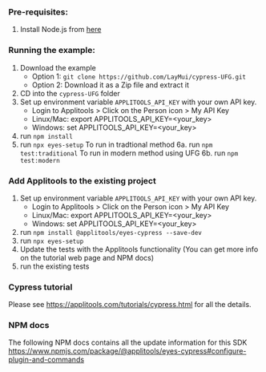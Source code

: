 ### Pre-requisites:
1. Install Node.js from [here](https://nodejs.org/en/)

### Running the example:
1. Download the example
    * Option 1: `git clone https://github.com/LayMui/cypress-UFG.git`
    * Option 2: Download it as a Zip file and extract it
2. CD into the `cypress-UFG` folder
3. Set up environment variable `APPLITOOLS_API_KEY` with your own API key.
    * Login to Applitools > Click on the Person icon > My API Key
    * Linux/Mac: export APPLITOOLS_API_KEY=<your_key>
    * Windows: set APPLITOOLS_API_KEY=<your_key>
4. run `npm install`
5. run `npx eyes-setup`
To run in tradtional method
6a. run `npm test:traditional`
To run in modern method using UFG
6b. run `npm test:modern`


### Add Applitools to the existing project
1. Set up environment variable `APPLITOOLS_API_KEY` with your own API key.
    * Login to Applitools > Click on the Person icon > My API Key
    * Linux/Mac: export APPLITOOLS_API_KEY=<your_key>
    * Windows: set APPLITOOLS_API_KEY=<your_key>
2. run `npm install @applitools/eyes-cypress --save-dev`
3. run `npx eyes-setup`
4. Update the tests with the Applitools functionality (You can get more info on the tutorial web page and NPM docs)
5. run the existing tests

### Cypress tutorial

Please see https://applitools.com/tutorials/cypress.html for all the details.

### NPM docs
The following NPM docs contains all the update information for this SDK
https://www.npmjs.com/package/@applitools/eyes-cypress#configure-plugin-and-commands
